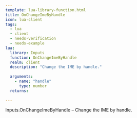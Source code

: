 ```yaml
---
template: lua-library-function.html
title: OnChangeImeByHandle
icon: lua-client
tags:
  - lua
  - client
  - needs-verification
  - needs-example
lua:
  library: Inputs
  function: OnChangeImeByHandle
  realm: client
  description: "Change the IME by handle."
  
  arguments:
    - name: "handle"
      type: number
  returns:
    
---
```


<div class="lua__search__keywords">
Inputs.OnChangeImeByHandle &#x2013; Change the IME by handle.
</div>
